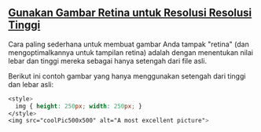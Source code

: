 ## [Gunakan Gambar Retina untuk Resolusi Resolusi Tinggi](https://learn.freecodecamp.org/responsive-web-design/responsive-web-design-principles/use-a-retina-image-for-higher-resolution-displays)

Cara paling sederhana untuk membuat gambar Anda tampak "retina" \(dan mengoptimalkannya untuk tampilan retina\) adalah dengan menentukan nilai lebar dan tinggi mereka sebagai hanya setengah dari file asli.



Berikut ini contoh gambar yang hanya menggunakan setengah dari tinggi dan lebar asli:

```css
<style>
  img { height: 250px; width: 250px; }
</style>
<img src="coolPic500x500" alt="A most excellent picture">
```



